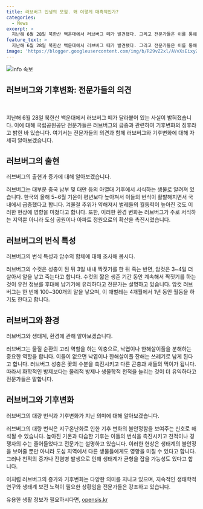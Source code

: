 ```yaml
---
title: 러브버그 인생의 모험. 왜 이렇게 매혹적인가?
categories:
  - News
excerpt: >
  지난해 6월 28일 북한산 백운대에서 러브버그 떼가 발견됐다. 그리고 전문가들은 이를 통해 한반도 기후가 아열대화되고 있는 것을 보여주며 생태계 불안정의 징후로 해석하고 있다. 이런 현상은 한국 기후가 변화함에 따라 생물들의 행동도 변화하고 있다는 증거이기도 하다. 러브버그는 낮은 온도에 약해졌고, 이로 인해 번식이 증가했으며, 이를 통해 기후변화가 국내 토착종의 번식을 촉진시켰을 수도 있다. 그리고 러브버그가 암수가 합체해서 비행하는 이유는 종 전체 번식에 유리하기 때문이라고 전문가들은 설명하고 있다. 지구온난화로 인한 생태계의 불안정이 더욱 뚜렷해졌으며, 생태계가 균형을 잡는 방향으로 변화할 지는 미지수다.
feature_text: >
  지난해 6월 28일 북한산 백운대에서 러브버그 떼가 발견됐다. 그리고 전문가들은 이를 통해 한반도 기후가 아열대화되고 있는 것을 보여주며 생태계 불안정의 징후로 해석하고 있다. 이런 현상은 한국 기후가 변화함에 따라 생물들의 행동도 변화하고 있다는 증거이기도 하다. 러브버그는 낮은 온도에 약해졌고, 이로 인해 번식이 증가했으며, 이를 통해 기후변화가 국내 토착종의 번식을 촉진시켰을 수도 있다. 그리고 러브버그가 암수가 합체해서 비행하는 이유는 종 전체 번식에 유리하기 때문이라고 전문가들은 설명하고 있다. 지구온난화로 인한 생태계의 불안정이 더욱 뚜렷해졌으며, 생태계가 균형을 잡는 방향으로 변화할 지는 미지수다.
image: 'https://blogger.googleusercontent.com/img/b/R29vZ2xl/AVvXsEixyZcFfHzMRdzZMjFBmAUKJYCLCGyLL1o632UiGVXcaFdKo_bkvkuCioo0uUKlGfBVcT3P84aROyZIXSBEx3Aw5nCQ3pTgDom1WDC4m8eifvWiAmWEEVb4x6G_l8C0QH225ldMjyaFvpxGEBGNO37VmDTDMHGhJPq73UglMfDca1-0aw/s1600/blogspot.png'
---
```


<p><img src="https://blogger.googleusercontent.com/img/b/R29vZ2xl/AVvXsEixyZcFfHzMRdzZMjFBmAUKJYCLCGyLL1o632UiGVXcaFdKo_bkvkuCioo0uUKlGfBVcT3P84aROyZIXSBEx3Aw5nCQ3pTgDom1WDC4m8eifvWiAmWEEVb4x6G_l8C0QH225ldMjyaFvpxGEBGNO37VmDTDMHGhJPq73UglMfDca1-0aw/s1600/blogspot.png" alt="info 속보" /></p>

<h2 data-ke-size="size26">러브버그와 기후변화: 전문가들의 의견</h2>

<p data-ke-size="size16">&nbsp;</p>

<p>지난해 6월 28일 북한산 백운대에서 러브버그 떼가 달라붙어 있는 사실이 밝혀졌습니다. 이에 대해 국립공원공단 전문가들은 러브버그의 급증과 관련하여 기후변화의 징후라고 밝힌 바 있습니다. 여기서는 전문가들의 의견과 함께 러브버그와 기후변화에 대해 자세히 알아보겠습니다.</p>

<h2 data-ke-size="size24">러브버그의 출현</h2>

<p data-ke-size="size16">러브버그의 출현과 증가에 대해 알아보겠습니다.</p>

<p>러브버그는 대부분 중국 남부 및 대만 등의 아열대 기후에서 서식하는 생물로 알려져 있습니다. 한국의 올해 5~6월 기온이 평년보다 높아져서 이들의 번식이 활발해지면서 국내에서 급증했다고 합니다. 겨울철 추위가 약해져서 벌레들의 월동력이 높아진 것도 이러한 현상에 영향을 미쳤다고 합니다. 또한, 이러한 환경 변화는 러브버그가 주로 서식하는 지역뿐 아니라 도심 공원이나 아파트 정원으로의 확산을 촉진시켰습니다.</p>

<h2 data-ke-size="size24">러브버그의 번식 특성</h2>

<p data-ke-size="size16">러브버그의 번식 특성과 암수의 합체에 대해 조사해 봅시다.</p>

<p>러브버그의 수컷은 성충이 된 뒤 3일 내내 짝짓기를 한 뒤 죽는 반면, 암컷은 3~4일 더 살아서 알을 낳고 죽는다고 합니다. 수컷의 짧은 생존 기간 동안 계속해서 짝짓기를 하는 것이 유전 정보를 후대에 남기기에 유리하다고 전문가는 설명하고 있습니다. 암컷 러브버그는 한 번에 100~300개의 알을 낳으며, 이 애벌레는 4개월에서 1년 동안 월동을 하기도 한다고 합니다.</p>

<h2 data-ke-size="size24">러브버그와 환경</h2>

<p data-ke-size="size16">러브버그와 생태계, 환경에 관해 알아보겠습니다.</p>

<p>러브버그는 물질 순환의 고리 역할을 하는 익충으로, 낙엽이나 한해살이풀을 분해하는 중요한 역할을 합니다. 이들이 없으면 낙엽이나 한해살이풀 잔해는 쓰레기로 남게 된다고 합니다. 러브버그 성충은 꽃의 수분을 촉진시키고 다른 곤충과 새들의 먹이가 됩니다. 따라서 화학적인 방제보다는 물리적 방제나 생물학적 천적을 늘리는 것이 더 유익하다고 전문가들은 말합니다.</p>

<h2 data-ke-size="size24">러브버그와 기후변화</h2>

<p data-ke-size="size16">러브버그의 대량 번식과 기후변화가 지닌 의미에 대해 알아보겠습니다.</p>

<p>러브버그의 대량 번식은 지구온난화로 인한 기후 변화의 불안정함을 보여주는 신호로 해석될 수 있습니다. 높아진 기온과 다습한 기후는 이들의 번식을 촉진시키고 천적이나 경쟁자의 수는 줄어들었다고 전문가는 설명하고 있습니다. 이러한 현상은 생태계의 불안정을 보여줄 뿐만 아니라 도심 지역에서 다른 생물들에게도 영향을 미칠 수 있다고 합니다. 그러나 천적의 증가나 전염병 발생으로 인해 생태계가 균형을 잡을 가능성도 있다고 합니다.</p>

<p>이처럼 러브버그의 증가와 기후변화는 다양한 의미를 지니고 있으며, 지속적인 생태학적 연구와 생태계 보전 노력이 필요한 상황임을 전문가들은 강조하고 있습니다. </p></p>
유용한 생활 정보가 필요하시다면, <a href="https://opensis.kr" rel="dofollow">opensis.kr</a>


